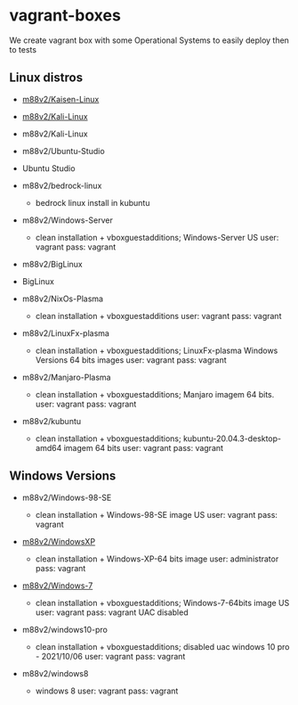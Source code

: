 # vagrant-boxes

We create vagrant box with some Operational Systems to easily deploy then to tests

## Linux distros

* [m88v2/Kaisen-Linux](https://app.vagrantup.com/m88v2/boxes/Kaisen-Linux)
* [m88v2/Kali-Linux](https://app.vagrantup.com/m88v2/boxes/Kali-Linux)
* m88v2/Kali-Linux
* m88v2/Ubuntu-Studio
* Ubuntu Studio
* m88v2/bedrock-linux

  * bedrock linux install in kubuntu
* m88v2/Windows-Server

  * clean installation + vboxguestadditions; Windows-Server US user: vagrant pass: vagrant
* m88v2/BigLinux
* BigLinux
* m88v2/NixOs-Plasma

  * clean installation + vboxguestadditions user: vagrant pass: vagrant
* m88v2/LinuxFx-plasma

  * clean installation + vboxguestadditions; LinuxFx-plasma Windows Versions 64 bits images user: vagrant pass: vagrant
* m88v2/Manjaro-Plasma

  * clean installation + vboxguestadditions; Manjaro imagem 64 bits. user: vagrant pass: vagrant
* m88v2/kubuntu

  * clean installation + vboxguestadditions; kubuntu-20.04.3-desktop-amd64 imagem 64 bits user: vagrant pass: vagrant

## Windows Versions

* m88v2/Windows-98-SE

  * clean installation + Windows-98-SE image US user: vagrant pass: vagrant
* [m88v2/WindowsXP](https://app.vagrantup.com/m88v2/boxes/WindowsXP)

  * clean installation + Windows-XP-64 bits image user: administrator pass: vagrant
* [m88v2/Windows-7](https://app.vagrantup.com/m88v2/boxes/Windows-7)

  * clean installation + vboxguestadditions; Windows-7-64bits image US user: vagrant pass: vagrant UAC disabled
* m88v2/windows10-pro

  * clean installation + vboxguestadditions; disabled uac windows 10 pro - 2021/10/06 user: vagrant pass: vagrant
* m88v2/windows8

  * windows 8 user: vagrant pass: vagrant
